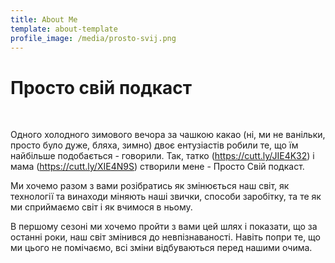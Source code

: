 ```yaml
---
title: About Me
template: about-template
profile_image: /media/prosto-svij.png
---
```

# Просто свій подкаст

</br>

Одного холодного зимового вечора за чашкою какао (ні, ми не ванільки, просто було дуже, бляха, зимно) двоє ентузіастів робили те, що їм найбільше подобається - говорили. Так, татко (https://cutt.ly/JIE4K32) і мама (https://cutt.ly/XIE4N9S)  створили мене -  Просто Свій подкаст.

Ми хочемо разом з вами розібратись як змінюється наш світ, як технології та винаходи міняють наші звички, способи заробітку, та те як ми сприймаємо світ і як вчимося в ньому.

В першому сезоні ми хочемо пройти з вами цей шлях і показати, що за останні роки, наш світ змінився до невпізнаваності. Навіть попри те, що ми цього не помічаємо, всі зміни відбуваються перед нашими очима.